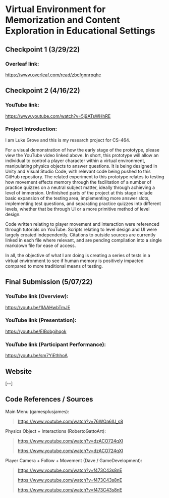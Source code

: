 # Virtual Environment for Memorization and Content Exploration in Educational Settings

## Checkpoint 1 (3/29/22)

### Overleaf link:
https://www.overleaf.com/read/zbcfgnnrpqhc

## Checkpoint 2 (4/16/22)

### YouTube link:
https://www.youtube.com/watch?v=5j9ATsWHhRE

### Project Introduction:

I am Luke Grove and this is my research project for CS-464.

For a visual demonstration of how the early stage of the prototype, please view the YouTube video linked above. In short, this prototype will allow an individual to control a player character within a virtual environment, manipulating physics objects to answer questions. It is being designed in Unity and Visual Studio Code, with relevant code being pushed to this GitHub repository. The related experiment to this prototype relates to testing how movement effects memory through the facilitation of a number of practice quizzes on a neutral subject matter, ideally through achieving a level of immersion. Unfinished parts of the project at this stage include basic expansion of the testing area, implementing more answer slots, implementing test questions, and separating practice quizzes into different levels, whether that be through UI or a more primitive method of level design.

Code written relating to player movement and interaction were referenced through tutorials on YouTube. Scripts relating to level design and UI were largely created independently. Citations to outside sources are currently linked in each file where relevant, and are pending compilation into a single markdown file for ease of access. 

In all, the objective of what I am doing is creating a series of tests in a virtual environment to see if human memory is positively impacted compared to more traditional means of testing.

## Final Submission (5/07/22)

### YouTube link (Overview):
https://youtu.be/1IAAHwbTmJE

### YouTube link (Presentation):
https://youtu.be/EIBobgihqok

### YouTube link (Participant Performance):
https://youtu.be/sm7YiEthhoA

## Website
[--]

## Code References / Sources

Main Menu (gamesplusjames):
> https://www.youtube.com/watch?v=76WOa6IU_s8

Physics Object + Interactions (RobertoGattoArt):
> https://www.youtube.com/watch?v=dzACO724qXI
> 
> https://www.youtube.com/watch?v=dzACO724qXI

Player Camera + Follow + Movement (Dave / GameDevelopment):
> https://www.youtube.com/watch?v=f473C43s8nE
> 
> https://www.youtube.com/watch?v=f473C43s8nE
> 
> https://www.youtube.com/watch?v=f473C43s8nE
